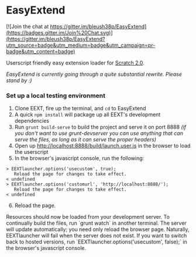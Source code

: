 EasyExtend
==========

[![Join the chat at https://gitter.im/bleush38p/EasyExtend](https://badges.gitter.im/Join%20Chat.svg)](https://gitter.im/bleush38p/EasyExtend?utm_source=badge&utm_medium=badge&utm_campaign=pr-badge&utm_content=badge)

Userscript friendly easy extension loader for [Scratch 2.0](http://scratch.mit.edu).

*EasyExtend is currently going through a quite substantial rewrite. Please stand by :)*

### Set up a local testing environment
1. Clone EEXT, fire up the terminal, and `cd` to EasyExtend
2. A quick `npm install` will package up all EEXT's development dependencies
3. Run `grunt build-serve` to build the project and serve it on port 8888 *(if you don't want to use grunt-devserver you can use anything that can serve the files, as long as it can serve the proper headers)*
4. Open up [http://localhost:8888/build/launch.user.js](http://localhost:8888/build/launch.user.js) in the browser to load the userscript
5. In the browser's javascript console, run the following:

```
> EEXTlauncher.options('usecustom', true);
   Reload the page for changes to take effect.
< undefined
> EEXTlauncher.options('customurl', 'http://localhost:8888/');
   Reload the page for changes to take effect.
< undefined
```

<ol start="6"><li>Reload the page.</li></ol>
Resources should now be loaded from your development server. To continually build the files, run `grunt watch` in another terminal. The server will update automatically; you need only reload the browser page. Naturally, EEXTlauncher will fail when the server does not exist. If you want to switch back to hosted versions, run `EEXTlauncher.options('usecustom', false);` in the browser's javascript console.
